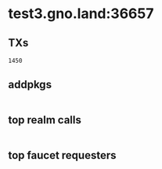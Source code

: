 # test3.gno.land:36657

## TXs
```
1450
```

## addpkgs
```
```

## top realm calls
```
```

## top faucet requesters
```
```

